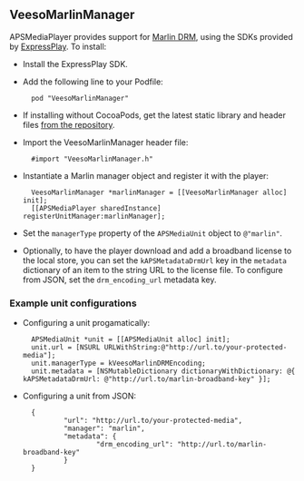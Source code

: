 ## VeesoMarlinManager

APSMediaPlayer provides support for [Marlin DRM](http://www.marlin-community.com/), using the SDKs provided by [ExpressPlay](http://expressplay.com). To install:

* Install the ExpressPlay SDK.
* Add the following line to your Podfile:
        
        pod "VeesoMarlinManager"
    
* If installing without CocoaPods, get the latest static library and header files [from the repository](https://github.com/veeso/ios-marlin-drm).
* Import the VeesoMarlinManager header file:
 
        #import "VeesoMarlinManager.h"

* Instantiate a Marlin manager object and register it with the player:
        
        VeesoMarlinManager *marlinManager = [[VeesoMarlinManager alloc] init];
        [[APSMediaPlayer sharedInstance] registerUnitManager:marlinManager];
    
* Set the `managerType` property of the `APSMediaUnit` object to `@"marlin"`.
* Optionally, to have the player download and add a broadband license to the local store, you can set the `kAPSMetadataDrmUrl` key in the `metadata` dictionary of an item to the string URL to the license file. To configure from JSON, set the `drm_encoding_url` metadata key.

### Example unit configurations

* Configuring a unit progamatically:

        APSMediaUnit *unit = [[APSMediaUnit alloc] init];
        unit.url = [NSURL URLWithString:@"http://url.to/your-protected-media"];
        unit.managerType = kVeesoMarlinDRMEncoding;
        unit.metadata = [NSMutableDictionary dictionaryWithDictionary: @{ kAPSMetadataDrmUrl: @"http://url.to/marlin-broadband-key" }];
        
* Configuring a unit from JSON:

        {
                "url": "http://url.to/your-protected-media",
                "manager": "marlin",
                "metadata": {
                        "drm_encoding_url": "http://url.to/marlin-broadband-key"
                }
        }